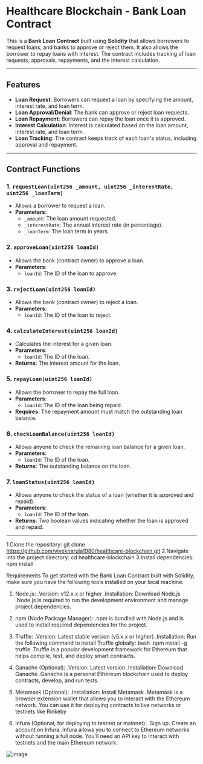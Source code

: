 # Healthcare Blockchain - Bank Loan Contract

This is a  **Bank Loan Contract** built using **Solidity** that allows borrowers to request loans, and banks to approve or reject them. It also allows the borrower to repay loans with interest. The contract includes tracking of loan requests, approvals, repayments, and the interest calculation.

---

## Features

- **Loan Request**: Borrowers can request a loan by specifying the amount, interest rate, and loan term.
- **Loan Approval/Denial**: The bank can approve or reject loan requests.
- **Loan Repayment**: Borrowers can repay the loan once it is approved.
- **Interest Calculation**: Interest is calculated based on the loan amount, interest rate, and loan term.
- **Loan Tracking**: The contract keeps track of each loan's status, including approval and repayment.

---

## Contract Functions

### 1. `requestLoan(uint256 _amount, uint256 _interestRate, uint256 _loanTerm)`
- Allows a borrower to request a loan.
- **Parameters**:
  - `_amount`: The loan amount requested.
  - `_interestRate`: The annual interest rate (in percentage).
  - `_loanTerm`: The loan term in years.

### 2. `approveLoan(uint256 loanId)`
- Allows the bank (contract owner) to approve a loan.
- **Parameters**:
  - `loanId`: The ID of the loan to approve.

### 3. `rejectLoan(uint256 loanId)`
- Allows the bank (contract owner) to reject a loan.
- **Parameters**:
  - `loanId`: The ID of the loan to reject.

### 4. `calculateInterest(uint256 loanId)`
- Calculates the interest for a given loan.
- **Parameters**:
  - `loanId`: The ID of the loan.
- **Returns**: The interest amount for the loan.

### 5. `repayLoan(uint256 loanId)`
- Allows the borrower to repay the full loan.
- **Parameters**:
  - `loanId`: The ID of the loan being repaid.
- **Requires**: The repayment amount must match the outstanding loan balance.

### 6. `checkLoanBalance(uint256 loanId)`
- Allows anyone to check the remaining loan balance for a given loan.
- **Parameters**:
  - `loanId`: The ID of the loan.
- **Returns**: The outstanding balance on the loan.

### 7. `loanStatus(uint256 loanId)`
- Allows anyone to check the status of a loan (whether it is approved and repaid).
- **Parameters**:
  - `loanId`: The ID of the loan.
- **Returns**: Two boolean values indicating whether the loan is approved and repaid.

---

1.Clone the repository:
git clone https://github.com/viveknarula1980/healthcare-blockchain.git
2.Navigate into the project directory:
cd healthcare-blockchain
3.Install dependencies:
npm install



Requirements
To get started with the Bank Loan Contract built with Solidity, make sure you have the following tools installed on your local machine:

1. Node.js:
.Version: v12.x.x or higher
.Installation: Download Node.js
.Node.js is required to run the development environment and manage project dependencies.

3. npm (Node Package Manager):
.npm is bundled with Node.js and is used to install required dependencies for the project.

5. Truffle:
.Version: Latest stable version (v5.x.x or higher)
.Installation: Run the following command to install Truffle globally:
 bash
.npm install -g truffle
.Truffle is a popular development framework for Ethereum that helps compile, test, and deploy smart contracts.

7. Ganache (Optional):
.Version: Latest version
.Installation: Download Ganache
.Ganache is a personal Ethereum blockchain used to deploy contracts, develop, and run tests.

9. Metamask (Optional):
.Installation: Install Metamask
.Metamask is a browser extension wallet that allows you to interact with the Ethereum network. You can use it for deploying contracts to live networks or testnets like Rinkeby

11. Infura (Optional, for deploying to testnet or mainnet):
.Sign up: Create an account on Infura
.Infura allows you to connect to Ethereum networks without running a full node. You'll need an API key to interact with testnets and the main Ethereum network.



![image](https://github.com/user-attachments/assets/c118314c-a1c3-44f8-8cec-a791720bd1d0)


